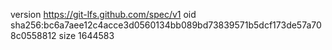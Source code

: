 version https://git-lfs.github.com/spec/v1
oid sha256:bc6a7aee12c4acce3d0560134bb089bd73839571b5dcf173de57a708c0558812
size 1644583
